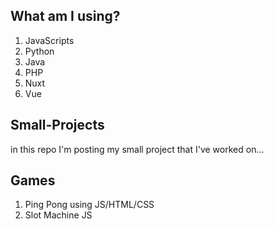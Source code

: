 ## What am I using? 
1. JavaScripts
2. Python 
3. Java
4. PHP
5. Nuxt
6. Vue

## Small-Projects
in this repo I'm posting my small project that I've worked on...

## Games
1. Ping Pong using JS/HTML/CSS
2. Slot Machine JS
